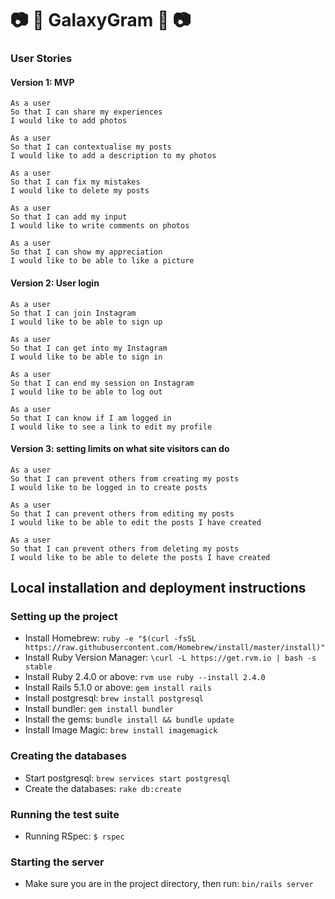 # :camera: :milky_way: GalaxyGram :milky_way: :camera:

### User Stories

#### Version 1: MVP
```
As a user
So that I can share my experiences
I would like to add photos

As a user
So that I can contextualise my posts
I would like to add a description to my photos

As a user
So that I can fix my mistakes
I would like to delete my posts

As a user
So that I can add my input
I would like to write comments on photos

As a user
So that I can show my appreciation
I would like to be able to like a picture
```

#### Version 2: User login
```
As a user
So that I can join Instagram
I would like to be able to sign up

As a user
So that I can get into my Instagram
I would like to be able to sign in

As a user
So that I can end my session on Instagram
I would like to be able to log out

As a user
So that I can know if I am logged in
I would like to see a link to edit my profile

```


#### Version 3: setting limits on what site visitors can do
```
As a user
So that I can prevent others from creating my posts
I would like to be logged in to create posts

As a user
So that I can prevent others from editing my posts
I would like to be able to edit the posts I have created

As a user
So that I can prevent others from deleting my posts
I would like to be able to delete the posts I have created

```

## Local installation and deployment instructions
### Setting up the project
* Install Homebrew: `ruby -e "$(curl -fsSL https://raw.githubusercontent.com/Homebrew/install/master/install)"`
* Install Ruby Version Manager: `\curl -L https://get.rvm.io | bash -s stable`
* Install Ruby 2.4.0 or above: `rvm use ruby --install 2.4.0`
* Install Rails 5.1.0 or above: `gem install rails`
* Install postgresql: `brew install postgresql`
* Install bundler: `gem install bundler`
* Install the gems: `bundle install && bundle update`
* Install Image Magic: `brew install imagemagick`

### Creating the databases
* Start postgresql: `brew services start postgresql`
* Create the databases: `rake db:create`

### Running the test suite
* Running RSpec: `$ rspec`

### Starting the server
* Make sure you are in the project directory, then run: `bin/rails server`
